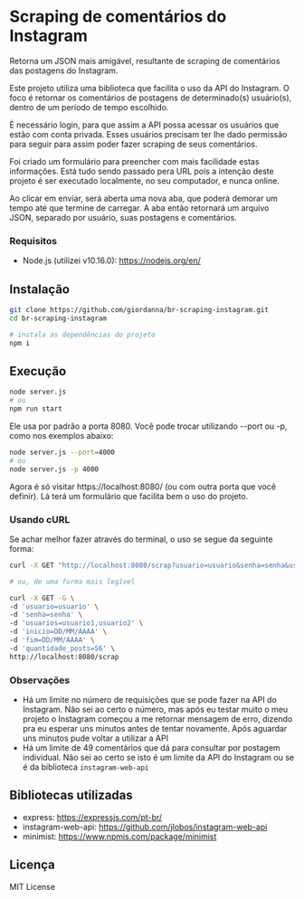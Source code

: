 # Scraping de comentários do Instagram

Retorna um JSON mais amigável, resultante de scraping de comentários das
postagens do Instagram.

Este projeto utiliza uma biblioteca que facilita o uso da API do Instagram. O
foco é retornar os comentários de postagens de determinado(s) usuário(s), dentro
de um período de tempo escolhido.

É necessário login, para que assim a API possa acessar os usuários que estão com
conta privada. Esses usuários precisam ter lhe dado permissão para seguir para
assim poder fazer scraping de seus comentários.

Foi criado um formulário para preencher com mais facilidade estas informações.
Está tudo sendo passado pera URL pois a intenção deste projeto é ser executado
localmente, no seu computador, e nunca online.

Ao clicar em enviar, será aberta uma nova aba, que poderá demorar um tempo até
que termine de carregar. A aba então retornará um arquivo JSON, separado por
usuário, suas postagens e comentários.

### Requisitos

- Node.js (utilizei v10.16.0): https://nodejs.org/en/

## Instalação

```sh
git clone https://github.com/giordanna/br-scraping-instagram.git
cd br-scraping-instagram

# instala as dependências do projeto
npm i
```

## Execução

```sh
node server.js
# ou
npm run start
```

Ele usa por padrão a porta 8080. Você pode trocar utilizando --port ou -p, como
nos exemplos abaixo:

```sh
node server.js --port=4000
# ou
node server.js -p 4000
```

Agora é só visitar https://localhost:8080/ (ou com outra porta que você
definir). Lá terá um formulário que facilita bem o uso do projeto.

### Usando cURL

Se achar melhor fazer através do terminal, o uso se segue da seguinte forma:

```sh
curl -X GET "http://localhost:8080/scrap?usuario=usuario&senha=senha&usuarios=usuario1,usuario2&inicio=DD/MM/AAAA&fim=DD/MM/AAAA&quantidade_posts=56"

# ou, de uma forma mais legível

curl -X GET -G \
-d 'usuario=usuario' \
-d 'senha=senha' \
-d 'usuarios=usuario1,usuario2' \
-d 'inicio=DD/MM/AAAA' \
-d 'fim=DD/MM/AAAA' \
-d 'quantidade_posts=56' \
http://localhost:8080/scrap
```

### Observações

- Há um limite no número de requisições que se pode fazer na API do Instagram.
  Não sei ao certo o número, mas após eu testar muito o meu projeto o Instagram
  começou a me retornar mensagem de erro, dizendo pra eu esperar uns minutos
  antes de tentar novamente. Após aguardar uns minutos pude voltar a utilizar a
  API
- Há um limite de 49 comentários que dá para consultar por postagem individual.
  Não sei ao certo se isto é um limite da API do Instagram ou se é da biblioteca
  `instagram-web-api`

## Bibliotecas utilizadas

- express: https://expressjs.com/pt-br/
- instagram-web-api: https://github.com/jlobos/instagram-web-api
- minimist: https://www.npmjs.com/package/minimist

## Licença

MIT License
